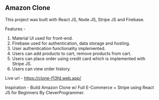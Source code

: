 ## Amazon Clone

This project was built with React JS, Node JS, Stripe JS and Firebase.

Features -

1. Material UI used for front-end.
2. Firebase used for authentication, data storage and hosting.
3. User authentication functionality implemented.
4. Users can add products to cart, remove products from cart.
5. Users can place order using credit card which is implemented with Stripe JS.
6. Users can view order history.

Live url -
https://clone-f13fd.web.app/

Inspiration -
Build Amazon Clone w/ Full E-Commerce + Stripe using React JS for Beginners By CleverProgrammer.
